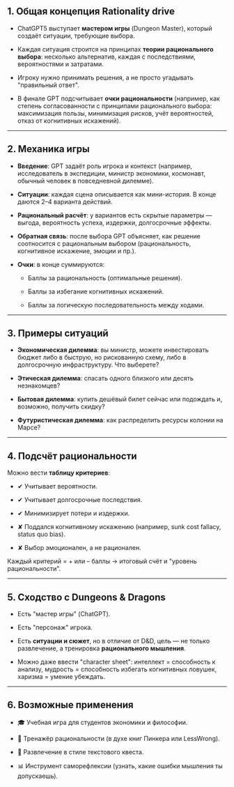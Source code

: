 
## 1\. Общая концепция Rationality drive

- ChatGPT5 выступает **мастером игры** (Dungeon Master), который создаёт ситуации, требующие выбора.
    
- Каждая ситуация строится на принципах **теории рационального выбора**: несколько альтернатив, каждая с последствиями, вероятностями и затратами.
    
- Игроку нужно принимать решения, а не просто угадывать "правильный ответ".
    
- В финале GPT подсчитывает **очки рациональности** (например, как степень согласованности с принципами рационального выбора: максимизация пользы, минимизация рисков, учёт вероятностей, отказ от когнитивных искажений).
    

* * *

## 2\. Механика игры

- **Введение**: GPT задаёт роль игрока и контекст (например, исследователь в экспедиции, министр экономики, космонавт, обычный человек в повседневной дилемме).
    
- **Ситуации**: каждая сцена описывается как мини-история. В конце даются 2–4 варианта действий.
    
- **Рациональный расчёт**: у вариантов есть скрытые параметры — выгода, вероятность успеха, издержки, долгосрочные эффекты.
    
- **Обратная связь**: после выбора GPT объясняет, как решение соотносится с рациональным выбором (рациональность, когнитивное искажение, эмоции и пр.).
    
- **Очки**: в конце суммируются:
    
    - Баллы за рациональность (оптимальные решения).
        
    - Баллы за избегание когнитивных искажений.
        
    - Баллы за логическую последовательность между ходами.
        

* * *

## 3\. Примеры ситуаций

- **Экономическая дилемма**: вы министр, можете инвестировать бюджет либо в быструю, но рискованную схему, либо в долгосрочную инфраструктуру. Что выберете?
    
- **Этическая дилемма**: спасать одного близкого или десять незнакомцев?
    
- **Бытовая дилемма**: купить дешёвый билет сейчас или подождать и, возможно, получить скидку?
    
- **Футуристическая дилемма**: как распределить ресурсы колонии на Марсе?
    

* * *

## 4\. Подсчёт рациональности

Можно вести **таблицу критериев**:

- ✔ Учитывает вероятности.
    
- ✔ Учитывает долгосрочные последствия.
    
- ✔ Минимизирует потери и издержки.
    
- ✘ Поддался когнитивному искажению (например, sunk cost fallacy, status quo bias).
    
- ✘ Выбор эмоционален, а не рационален.
    

Каждый критерий = + или – баллы → итоговый счёт и "уровень рациональности".

* * *

## 5\. Сходство с Dungeons & Dragons

- Есть "мастер игры" (ChatGPT).
    
- Есть "персонаж" игрока.
    
- Есть **ситуации и сюжет**, но в отличие от D&D, цель — не только развлечение, а тренировка **рационального мышления**.
    
- Можно даже ввести "character sheet": интеллект = способность к анализу, мудрость = способность избегать когнитивных ловушек, харизма = умение убеждать.
    

* * *

## 6\. Возможные применения

- 🎓 Учебная игра для студентов экономики и философии.
    
- 🧠 Тренажёр рациональности (в духе книг Пинкера или LessWrong).
    
- 🎲 Развлечение в стиле текстового квеста.
    
- 📊 Инструмент саморефлексии (узнать, какие ошибки мышления ты допускаешь).